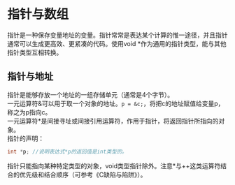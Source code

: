 # 指针与数组
指针是一种保存变量地址的变量。指针常常是表达某个计算的惟一途径，并且指针通常可以生成更高效、更紧凑的代码。使用void \*作为通用的指针类型，能与其他指针类型互相转换。  

## 指针与地址
指针是能够存放一个地址的一组存储单元（通常是4个字节）。  
一元运算符&可以用于取一个对象的地址。`p = &c;`，将把c的地址赋值给变量p，称之为p指向c。  
一元运算符\*是间接寻址或间接引用运算符，作用于指针，将返回指针所指向的对象。  
指针的声明：
```C
int *p; //说明表达式*p的返回值是int类型的。
```
指针只能指向某种特定类型的对象，void类型指针除外。注意\*与++这类运算符结合的优先级和结合顺序（可参考《C缺陷与陷阱》）。  
